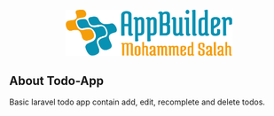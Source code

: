 <p align="center"><img src="logo.svg" width="300" alt="logo"></p>


## About Todo-App

Basic laravel todo app contain add, edit, recomplete and delete todos.
